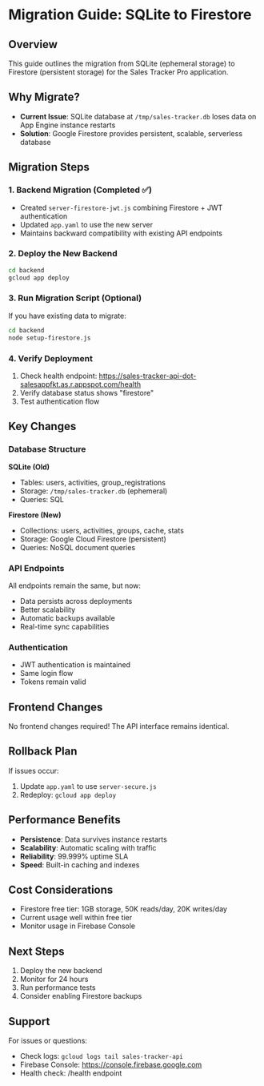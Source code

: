 # Migration Guide: SQLite to Firestore

## Overview
This guide outlines the migration from SQLite (ephemeral storage) to Firestore (persistent storage) for the Sales Tracker Pro application.

## Why Migrate?
- **Current Issue**: SQLite database at `/tmp/sales-tracker.db` loses data on App Engine instance restarts
- **Solution**: Google Firestore provides persistent, scalable, serverless database

## Migration Steps

### 1. Backend Migration (Completed ✅)
- Created `server-firestore-jwt.js` combining Firestore + JWT authentication
- Updated `app.yaml` to use the new server
- Maintains backward compatibility with existing API endpoints

### 2. Deploy the New Backend
```bash
cd backend
gcloud app deploy
```

### 3. Run Migration Script (Optional)
If you have existing data to migrate:
```bash
cd backend
node setup-firestore.js
```

### 4. Verify Deployment
1. Check health endpoint: https://sales-tracker-api-dot-salesappfkt.as.r.appspot.com/health
2. Verify database status shows "firestore"
3. Test authentication flow

## Key Changes

### Database Structure
**SQLite (Old)**
- Tables: users, activities, group_registrations
- Storage: `/tmp/sales-tracker.db` (ephemeral)
- Queries: SQL

**Firestore (New)**
- Collections: users, activities, groups, cache, stats
- Storage: Google Cloud Firestore (persistent)
- Queries: NoSQL document queries

### API Endpoints
All endpoints remain the same, but now:
- Data persists across deployments
- Better scalability
- Automatic backups available
- Real-time sync capabilities

### Authentication
- JWT authentication is maintained
- Same login flow
- Tokens remain valid

## Frontend Changes
No frontend changes required! The API interface remains identical.

## Rollback Plan
If issues occur:
1. Update `app.yaml` to use `server-secure.js`
2. Redeploy: `gcloud app deploy`

## Performance Benefits
- **Persistence**: Data survives instance restarts
- **Scalability**: Automatic scaling with traffic
- **Reliability**: 99.999% uptime SLA
- **Speed**: Built-in caching and indexes

## Cost Considerations
- Firestore free tier: 1GB storage, 50K reads/day, 20K writes/day
- Current usage well within free tier
- Monitor usage in Firebase Console

## Next Steps
1. Deploy the new backend
2. Monitor for 24 hours
3. Run performance tests
4. Consider enabling Firestore backups

## Support
For issues or questions:
- Check logs: `gcloud logs tail sales-tracker-api`
- Firebase Console: https://console.firebase.google.com
- Health check: /health endpoint